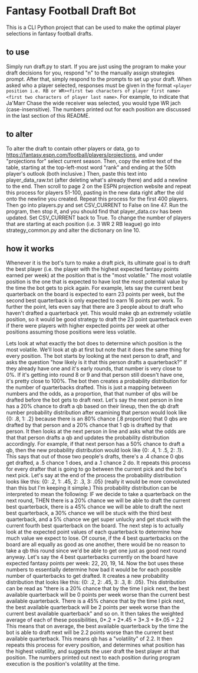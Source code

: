 # Fantasy Football Draft Bot
This is a CLI Python project that can be used to make the optimal player selections in fantasy football drafts.

## to use
Simply run draft.py to start. If you are just using the program to make your draft decisions for you, respond "n" to the manually assign strategies prompt. After that, simply respond to the prompts to set up your draft. When asked who a player selected, responses must be given in the format `<player position i.e. RB or WR><first two characters of player first name><first two characters of player last name>`. For example, to indicate that Ja'Marr Chase the wide receiver was selected, you would type WR jach (case-insensitive). The numbers printed out for each position are discussed in the last section of this README.

## to alter
To alter the draft to contain other players or data, go to https://fantasy.espn.com/football/players/projections, and under "projections for" select current season. Then, copy the entire text of the table, starting at the top-left-most word "rank" and ending at the 50th player's outlook (both inclusive.) Then, paste this text into player_data_raw.txt (after deleting what's already there) and add a newline to the end. Then scroll to page 2 on the ESPN projection website and repeat this process for players 51-100, pasting in the new data right after the old onto the newline you created. Repeat this process for the first 400 players. Then go into players.py and set CSV_CURRENT to False on line 47. Run the program, then stop it, and you should find that player_data.csv has been updated. Set CSV_CURRENT back to True. To change the number of players that are starting at each position (i.e. 3 WR 2 RB league) go into strategy_common.py and alter the dictionary on line 10.

## how it works
Whenever it is the bot's turn to make a draft pick, its ultimate goal is to draft the best player (i.e. the player with the highest expected fantasy points earned per week) at the position that is the "most volatile." The most volatile position is the one that is expected to have lost the most potential value by the time the bot gets to pick again. For example, lets say the current best quarterback on the board is expected to earn 23 points per week, but the second best quarterback is only expected to earn 16 points per work. To further the point, lets even say that there are 3 people about to draft who haven't drafted a quarterback yet. This would make qb an extremely volatile position, so it would be good strategy to draft the 23 point quarterback even if there were players with higher expected points per week at other positions assuming those positions were less volatile.

Lets look at what exactly the bot does to determine which position is the most volatile. We'll look at qb at first but note that it does the same thing for every position. The bot starts by looking at the next person to draft, and asks the question "how likely is it that this person drafts a quarterback?" If they already have one and it's early rounds, that number is very close to 0%. If it's getting into round 8 or 9 and that person still doesn't have one, it's pretty close to 100%. The bot then creates a probability distribution for the number of quarterbacks drafted. This is just a mapping between numbers and the odds, as a proportion, that that number of qbs will be drafted before the bot gets to draft next. Let's say the next person in line has a 20% chance to draft a qb based on their lineup, then the qb draft number probability distribution after examining that person would look like {0: .8, 1: .2} because there is an 80% chance (.8 proportion) that 0 qbs are drafted by that person and a 20% chance that 1 qb is drafted by that person. It then looks at the next person in line and asks what the odds are that that person drafts a qb and updates the probability distribution accordingly. For example, if that next person has a 50% chance to draft a qb, then the new probability distribution would look like {0: .4, 1: .5, 2: .1}. This says that out of those two people's drafts, there's a .4 chance 0 qbs get drafted, a  .5 chance 1 does, and a .1 chance 2 do. It repeats this process for every drafter that is going to go between the current pick and the bot's next pick. Let's say at the end of the process the probability distribution looks like this: {0: .2, 1: .45, 2: .3, 3: .05} (really it would be more convoluted than this but I'm keeping it simple.) This probability distribution can be interpreted to mean the following: IF we decide to take a quarterback on the next round, THEN there is a 20% chance we will be able to draft the current best quarterback, there is a 45% chance we will be able to draft the next best quarterback, a 30% chance we will be stuck with the third best quarterback, and a 5% chance we get super unlucky and get stuck with the current fourth best quarterback on the board. The next step is to actually look at the expected point values of each quarterback to determine how much value we expect to lose. Of course, if the 4 best quarterbacks on the board are all equally as good as one another, there would be no reason to take a qb this round since we'd be able to get one just as good next round anyway. Let's say the 4 best quarterbacks currently on the board have expected fantasy points per week: 22, 20, 19, 14. Now the bot uses these numbers to essentially determine how bad it would be for each possible number of quarterbacks to get drafted. It creates a new probability distribution that looks like this:
{0: .2, 2: .45, 3: .3, 8: .05}. This distribution can be read as "there is a 20% chance that by the time I pick next, the best available quarterback will be 0 points per week worse than the current best available quarterback. There is a 45% chance that by the time I pick next, the best available quarterback will be 2 points per week worse than the current best available quarterback" and so on. It then takes the weighted average of each of these possibilities, 0*.2 + 2*.45 + 3*.3 + 8*.05 = 2.2 This means that on average, the best available quarterback by the time the bot is able to draft next will be 2.2 points worse than the current best available quarterback. This means qb has a "volatility" of 2.2. It then repeats this process for every position, and determines what position has the highest volatility, and suggests the user draft the best player at that position. The numbers printed out next to each position during program execution is the position's volatility at the time.